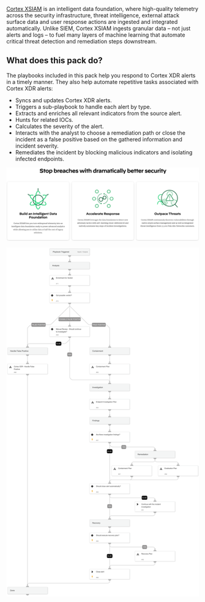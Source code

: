 [Cortex XSIAM](https://www.paloaltonetworks.com/cortex/cortex-xsiam) is an intelligent data foundation, where high-quality telemetry across the security infrastructure, threat intelligence, external attack surface data and user response actions are ingested and integrated automatically. Unlike SIEM, Cortex XSIAM ingests granular data – not just alerts and logs – to fuel many layers of machine learning that automate critical threat detection and remediation steps downstream.

## What does this pack do?
The playbooks included in this pack help you respond to Cortex XDR alerts in a timely manner. They also help automate repetitive tasks associated with Cortex XDR alerts:

- Syncs and updates Cortex XDR alerts.
- Triggers a sub-playbook to handle each alert by type.
- Extracts and enriches all relevant indicators from the source alert.
- Hunts for related IOCs.
- Calculates the severity of the alert.
- Interacts with the analyst to choose a remediation path or close the incident as a false positive based on the gathered information and incident severity.
- Remediates the incident by blocking malicious indicators and isolating infected endpoints.

![[Cortex XDR Video](https://players.brightcove.net/1050259881001/default_default/index.html?videoId=6297044855001)](https://raw.githubusercontent.com/demisto/content/171e5a1e2d66eb73a6f0b3e9b5fca48b7ede355f/Packs/Core/doc_files/XSIAM.png)

![T1036 - Masquerading](https://raw.githubusercontent.com/demisto/content/171e5a1e2d66eb73a6f0b3e9b5fca48b7ede355f/Packs/Core/doc_files/T1036_-_Masquerading.png)
